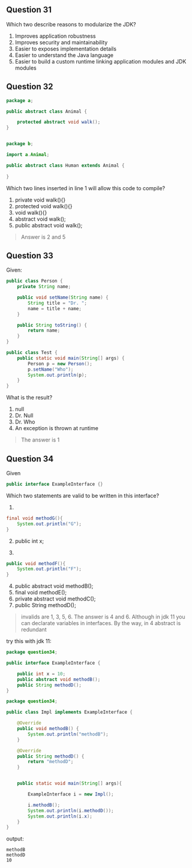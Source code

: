 ## Question 31

Which two describe reasons to modularize the JDK?

1. Improves application robustness
2. Improves security and maintainability
3. Easier to exposes implementation details
4. Easier to understand the Java language
5. Easier to build a custom runtime linking application modules and JDK modules

## Question 32

```java
package a;

public abstract class Animal {

    protected abstract void walk();
}

```


```java

package b;

import a.Animal;

public abstract class Human extends Animal {
    
}

```

Which two lines inserted in line 1 will allow this code to compile?

1. private void walk(){}
2. protected void walk(){}
3. void walk(){}
4. abstract void walk();
5. public abstract void walk();

> Answer is 2 and 5

## Question 33

Given:


```java
public class Person {
    private String name;

    public void setName(String name) {
        String title = "Dr. ";
        name = title + name;
    }

    public String toString() {
        return name;
    }
}

```

```java
public class Test {
    public static void main(String[] args) {
        Person p = new Person();
        p.setName("Who");
        System.out.println(p);
    }
}

```

What is the result?
1. null
2. Dr. Null
3. Dr. Who
4. An exception is thrown at runtime

> The answer is 1

## Question 34

Given

```java
public interface ExampleInterface {}
```

Which two statements are valid to be written in this interface?

1.

```java
final void methodG(){
	System.out.println("G");
}
```

2. public int x;

3. 

```java
public void methodF(){
	System.out.println("F");
}
```

4. public abstract void methodB();
5. final void methodE();
6. private abstract void methodC();
7. public String methodD();

> invalids are 1, 3, 5, 6. The answer is 4 and 6. Although in jdk 11 you can declarate variables in interfaces. By the way, in 4 abstract is redundant

try this with jdk 11:

```java
package question34;

public interface ExampleInterface {

    public int x = 10;
    public abstract void methodB();
    public String methodD();
}
```

```java
package question34;

public class Impl implements ExampleInterface {

    @Override
    public void methodB() {
        System.out.println("methodB");
    }

    @Override
    public String methodD() {
        return "methodD";
    }


    public static void main(String[] args){

        ExampleInterface i = new Impl();

        i.methodB();
        System.out.println(i.methodD());
        System.out.println(i.x);
    }
}
```

output:

```
methodB
methodD
10
```

